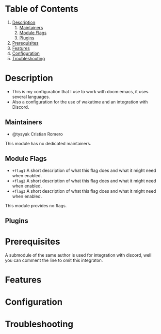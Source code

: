 
# Table of Contents

1.  [Description](#org36125a8)
    1.  [Maintainers](#org10491c3)
    2.  [Module Flags](#org539efc6)
    3.  [Plugins](#org781f99b)
2.  [Prerequisites](#org86dce0e)
3.  [Features](#orge0e8fda)
4.  [Configuration](#org39c9380)
5.  [Troubleshooting](#org04a245c)



<a id="org36125a8"></a>

# Description

-   This is my configuration that I use to work with doom emacs, it uses several languages.
-   Also a configuration for the use of wakatime and an integration with Discord.


<a id="org10491c3"></a>

## Maintainers

-   @tysyak Cristian Romero

This module has no dedicated maintainers.


<a id="org539efc6"></a>

## Module Flags

-   `+flag1` A short description of what this flag does and what it might need
    when enabled.
-   `+flag2` A short description of what this flag does and what it might need
    when enabled.
-   `+flag3` A short description of what this flag does and what it might need
    when enabled.

This module provides no flags.


<a id="org781f99b"></a>

## Plugins


<a id="org86dce0e"></a>

# Prerequisites

A submodule of the same author is used for integration with discord, well you can comment the line to omit this integraton.


<a id="orge0e8fda"></a>

# Features


<a id="org39c9380"></a>

# Configuration


<a id="org04a245c"></a>

# Troubleshooting

